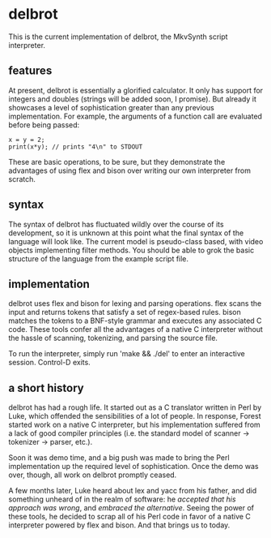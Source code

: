 # delbrot #
This is the current implementation of delbrot, the MkvSynth script interpreter.

## features ##
At present, delbrot is essentially a glorified calculator. It only has support for integers and doubles (strings will be added soon, I promise). But already it showcases a level of sophistication greater than any previous implementation. For example, the arguments of a function call are evaluated before being passed:

    x = y = 2;
    print(x*y); // prints "4\n" to STDOUT

These are basic operations, to be sure, but they demonstrate the advantages of using flex and bison over writing our own interpreter from scratch.

## syntax ##
The syntax of delbrot has fluctuated wildly over the course of its development, so it is unknown at this point what the final syntax of the language will look like. The current model is pseudo-class based, with video objects implementing filter methods. You should be able to grok the basic structure of the language from the example script file.

## implementation ##
delbrot uses flex and bison for lexing and parsing operations. flex scans the input and returns tokens that satisfy a set of regex-based rules. bison matches the tokens to a BNF-style grammar and executes any associated C code. These tools confer all the advantages of a native C interpreter without the hassle of scanning, tokenizing, and parsing the source file.

To run the interpreter, simply run 'make && ./del' to enter an interactive session. Control-D exits.

## a short history ##

delbrot has had a rough life. It started out as a C translator written in Perl by Luke, which offended the sensibilities of a lot of people. In response, Forest started work on a native C interpreter, but his implementation suffered from a lack of good compiler principles (i.e. the standard model of scanner -> tokenizer -> parser, etc.).

Soon it was demo time, and a big push was made to bring the Perl implementation up the required level of sophistication. Once the demo was over, though, all work on delbrot promptly ceased.

A few months later, Luke heard about lex and yacc from his father, and did something unheard of in the realm of software: he *accepted that his approach was wrong*, and *embraced the alternative*. Seeing the power of these tools, he decided to scrap all of his Perl code in favor of a native C interpreter powered by flex and bison. And that brings us to today.
